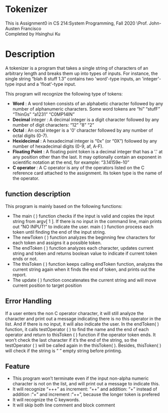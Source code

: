 # Tokenizer
This is Assignment0 in CS 214:System Programming, Fall 2020 \Prof. John-Austen Francisco\
Completed by Hsinghui Ku
# Description
A tokenizer is a program that takes a single string of characters of an arbitrary length and breaks them
up into types of inputs. For instance, the single string “blah 8 stuff 1.3” contains two 'word'-type inputs,
an 'integer'-type input and a 'float'-type input. 

This program will recognize the following type of tokens:
* **Word** : A word token consists of an alphabetic character followed by any number of alphanumeric
characters. Some word tokens are “hi” “stufF” “ThinGs” “a1231” “C0MP14IN”
* **Decimal** integer : A decimal integer is a digit character followed by any number of digit characters: “12” “8” “2”
* **Octal** : An octal integer is a '0' character followed by any number of octal digits (0-7).
* **Hexidecimal** : A hexadecimal integer is “0x” (or “0X”) followed by any number of hexadecimal digits (0-9, af, A-F).
* **Floating Point** : A floating point token is a decimal integer that has a '.' at any position other than the last. It may
optionally contain an exponent in scientific notation at the end, for example: “3.14159e-10”
* **C operator** : A C operator is any of the operators listed on the C reference card attached to the assignment. Its token type is the name of the operator. 

## function description
This program is mainly based on the following functions:
* The main ( ) function checks if the input is valid and copies the input string from argv[ 1 ]. If there is no input in the command line, main prints out “NO INPUT!” to indicate the user. main ( ) function process each token until finding the end of the input string.
* The newToken ( ) function analyzes the beginning few characters for each token and assigns it a possible token.
* The endToken ( ) function analyzes each character, updates current string and token and returns boolean value to indicate if current token ends or not.
* The thisToken ( ) function keeps calling endToken function, analyzes the current string again when it finds the end of token, and prints out the report.
* The update ( ) function concatenates the current string and will move current position to target position

## Error Handling
If a user enters the non C operator character, it will still analyze the character and print out a message indicating there is no this operator in the list. And if there is no input, it will also indicate the user.
In the endToken( ) function, it calls testOperator ( ) to find the name and the end of each operator and return to thisToken ( ) function if the operator token ends. It won’t check the last character if it’s the end of the string, so the testOperator ( ) will be called again in the thisToken( ). Besides, thisToken( ) will check if the string is “ ” empty string before printing.

## Feature
* This program won’t terminate even if the input non-alpha numeric character is not on the list, and will print out a message to indicate this.
* It will recognize “+++” as increment: “++” and addition: “+” instead of addition :“+” and increment :“++”, because the longer token is prefered
* It will recognize the C keywords.
* It will skip both line comment and block comment
